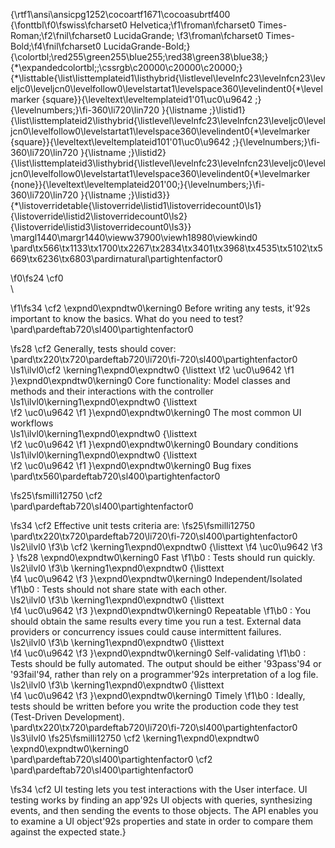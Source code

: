 {\rtf1\ansi\ansicpg1252\cocoartf1671\cocoasubrtf400
{\fonttbl\f0\fswiss\fcharset0 Helvetica;\f1\froman\fcharset0 Times-Roman;\f2\fnil\fcharset0 LucidaGrande;
\f3\froman\fcharset0 Times-Bold;\f4\fnil\fcharset0 LucidaGrande-Bold;}
{\colortbl;\red255\green255\blue255;\red38\green38\blue38;}
{\*\expandedcolortbl;;\cssrgb\c20000\c20000\c20000;}
{\*\listtable{\list\listtemplateid1\listhybrid{\listlevel\levelnfc23\levelnfcn23\leveljc0\leveljcn0\levelfollow0\levelstartat1\levelspace360\levelindent0{\*\levelmarker \{square\}}{\leveltext\leveltemplateid1\'01\uc0\u9642 ;}{\levelnumbers;}\fi-360\li720\lin720 }{\listname ;}\listid1}
{\list\listtemplateid2\listhybrid{\listlevel\levelnfc23\levelnfcn23\leveljc0\leveljcn0\levelfollow0\levelstartat1\levelspace360\levelindent0{\*\levelmarker \{square\}}{\leveltext\leveltemplateid101\'01\uc0\u9642 ;}{\levelnumbers;}\fi-360\li720\lin720 }{\listname ;}\listid2}
{\list\listtemplateid3\listhybrid{\listlevel\levelnfc23\levelnfcn23\leveljc0\leveljcn0\levelfollow0\levelstartat1\levelspace360\levelindent0{\*\levelmarker \{none\}}{\leveltext\leveltemplateid201\'00;}{\levelnumbers;}\fi-360\li720\lin720 }{\listname ;}\listid3}}
{\*\listoverridetable{\listoverride\listid1\listoverridecount0\ls1}{\listoverride\listid2\listoverridecount0\ls2}{\listoverride\listid3\listoverridecount0\ls3}}
\margl1440\margr1440\vieww37900\viewh18980\viewkind0
\pard\tx566\tx1133\tx1700\tx2267\tx2834\tx3401\tx3968\tx4535\tx5102\tx5669\tx6236\tx6803\pardirnatural\partightenfactor0

\f0\fs24 \cf0 \
\

\f1\fs34 \cf2 \expnd0\expndtw0\kerning0
Before writing any tests, it\'92s important to know the basics. What do you need to test?\
\pard\pardeftab720\sl400\partightenfactor0

\fs28 \cf2 Generally, tests should cover:\
\pard\tx220\tx720\pardeftab720\li720\fi-720\sl400\partightenfactor0
\ls1\ilvl0\cf2 \kerning1\expnd0\expndtw0 {\listtext	
\f2 \uc0\u9642 
\f1 	}\expnd0\expndtw0\kerning0
Core functionality: Model classes and methods and their interactions with the controller\
\ls1\ilvl0\kerning1\expnd0\expndtw0 {\listtext	
\f2 \uc0\u9642 
\f1 	}\expnd0\expndtw0\kerning0
The most common UI workflows\
\ls1\ilvl0\kerning1\expnd0\expndtw0 {\listtext	
\f2 \uc0\u9642 
\f1 	}\expnd0\expndtw0\kerning0
Boundary conditions\
\ls1\ilvl0\kerning1\expnd0\expndtw0 {\listtext	
\f2 \uc0\u9642 
\f1 	}\expnd0\expndtw0\kerning0
Bug fixes\
\pard\tx560\pardeftab720\sl400\partightenfactor0

\fs25\fsmilli12750 \cf2 \
\pard\pardeftab720\sl400\partightenfactor0

\fs34 \cf2 Effective unit tests criteria are:
\fs25\fsmilli12750 \
\pard\tx220\tx720\pardeftab720\li720\fi-720\sl400\partightenfactor0
\ls2\ilvl0
\f3\b \cf2 \kerning1\expnd0\expndtw0 {\listtext	
\f4 \uc0\u9642 
\f3 	}
\fs28 \expnd0\expndtw0\kerning0
Fast
\f1\b0 : Tests should run quickly.\
\ls2\ilvl0
\f3\b \kerning1\expnd0\expndtw0 {\listtext	
\f4 \uc0\u9642 
\f3 	}\expnd0\expndtw0\kerning0
Independent/Isolated
\f1\b0 : Tests should not share state with each other.\
\ls2\ilvl0
\f3\b \kerning1\expnd0\expndtw0 {\listtext	
\f4 \uc0\u9642 
\f3 	}\expnd0\expndtw0\kerning0
Repeatable
\f1\b0 : You should obtain the same results every time you run a test. External data providers or concurrency issues could cause intermittent failures.\
\ls2\ilvl0
\f3\b \kerning1\expnd0\expndtw0 {\listtext	
\f4 \uc0\u9642 
\f3 	}\expnd0\expndtw0\kerning0
Self-validating
\f1\b0 : Tests should be fully automated. The output should be either \'93pass\'94 or \'93fail\'94, rather than rely on a programmer\'92s interpretation of a log file.\
\ls2\ilvl0
\f3\b \kerning1\expnd0\expndtw0 {\listtext	
\f4 \uc0\u9642 
\f3 	}\expnd0\expndtw0\kerning0
Timely
\f1\b0 : Ideally, tests should be written before you write the production code they test (Test-Driven Development).\
\pard\tx220\tx720\pardeftab720\li720\fi-720\sl400\partightenfactor0
\ls3\ilvl0
\fs25\fsmilli12750 \cf2 \kerning1\expnd0\expndtw0 		\expnd0\expndtw0\kerning0
\
\pard\pardeftab720\sl400\partightenfactor0
\cf2 \
\pard\pardeftab720\sl400\partightenfactor0

\fs34 \cf2 UI testing lets you test interactions with the User interface. UI testing works by finding an app\'92s UI objects with queries, synthesizing events, and then sending the events to those objects. The API enables you to examine a UI object\'92s properties and state in order to compare them against the expected state.}